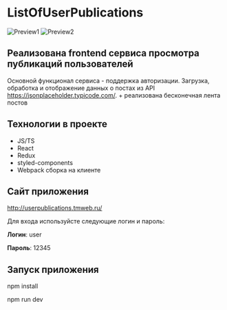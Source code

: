# ListOfUserPublications

![Preview1](https://user-images.githubusercontent.com/77914131/190870715-3cdbf4b3-86b9-466c-9c15-f0a349e70abc.png)
![Preview2](https://user-images.githubusercontent.com/77914131/190870718-f8e1ddcd-4717-4873-a252-a306c56e3592.png)

## Реализована frontend сервиса просмотра публикаций пользователей
Основной функционал сервиса - поддержка авторизации. Загрузка, обработка и отображение данных о постах из API https://jsonplaceholder.typicode.com/. + реализована бесконечная лента постов

## Технологии в проекте
* JS/TS
* React
* Redux
* styled-components
* Webpack сборка на клиенте

## Сайт приложения
http://userpublications.tmweb.ru/

Для входа используйсте следующие логин и пароль:

**Логин**: user

**Пароль**: 12345

## Запуск приложения
npm install

npm run dev




